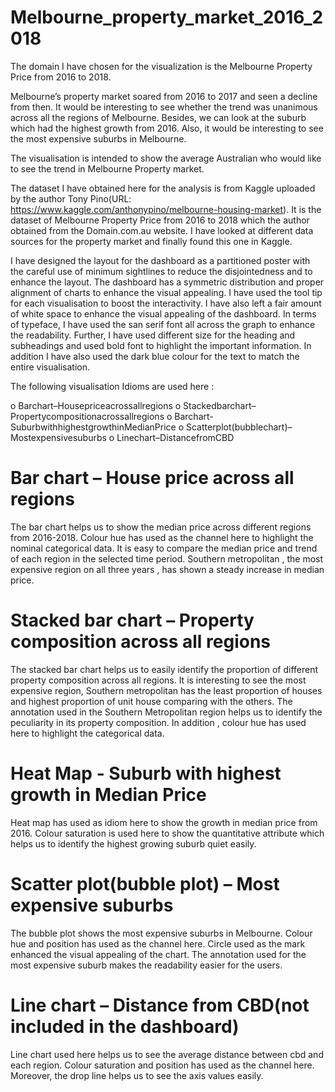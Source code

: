 # Melbourne_property_market_2016_2018

The domain I have chosen for the  visualization is the Melbourne Property Price from 2016 to 2018.

Melbourne’s property market soared from 2016 to 2017 and seen a decline from then. It would be interesting to see whether the trend was unanimous across all the regions of Melbourne. Besides, we can look at the suburb which had the highest growth from 2016. Also, it would be interesting to see the most expensive suburbs in Melbourne.  

The visualisation is intended to show the average Australian who would like to see the trend in Melbourne Property market.  

The dataset  I have obtained here for the analysis is from Kaggle uploaded by the author Tony Pino(URL: https://www.kaggle.com/anthonypino/melbourne-housing-market). It is the dataset of Melbourne Property Price from 2016 to 2018 which the author obtained from the Domain.com.au website. I have looked at different data sources for the property market and finally found this one  in Kaggle.

I have designed the layout for the dashboard as a partitioned poster with the careful use of minimum sightlines to reduce the disjointedness and to enhance the layout. The dashboard has a symmetric distribution and proper alignment of charts to enhance the visual appealing. I have used the tool tip for each visualisation to boost the interactivity. I have also left a fair amount of white space to enhance the visual appealing of the dashboard.
In terms of typeface, I have used the san serif font all across the graph to enhance the readability. Further, I have used different size for the heading and subheadings and used bold font to highlight the important information. In addition I have also used the dark blue colour for the text to match the entire visualisation.

The following visualisation Idioms are used here :

o Barchart–Housepriceacrossallregions
o Stackedbarchart–Propertycompositionacrossallregions o Barchart-SuburbwithhighestgrowthinMedianPrice
o Scatterplot(bubblechart)–Mostexpensivesuburbs
o Linechart–DistancefromCBD

# Bar chart – House price across all regions
The bar chart helps us to show the median price across different regions from 2016-2018. Colour hue has used as the channel here to highlight the nominal categorical data. It is easy to compare the median price and trend of each region in the selected time period. Southern metropolitan , the most expensive region on all three years , has shown a steady increase in median price.

# Stacked bar chart – Property composition across all regions
The stacked bar chart helps us to easily identify the proportion of different property composition across all regions. It is interesting to see the most expensive region, Southern metropolitan has the least proportion of houses and highest proportion of unit house comparing with the others. The annotation used in the Southern Metropolitan region helps us to identify the peculiarity in its property composition. In addition , colour hue has used here to highlight the categorical data.

# Heat Map - Suburb with highest growth in Median Price
Heat map has used as idiom here to show the growth in median price from 2016.
Colour saturation is used here to show the quantitative attribute which helps us to identify the highest growing suburb quiet easily.

# Scatter plot(bubble plot) – Most expensive suburbs
The bubble plot shows the most expensive suburbs in Melbourne. Colour hue and position has used as the channel here. Circle used as the mark enhanced the visual appealing of the chart. The annotation used for the most expensive suburb makes the readability easier for the users.

# Line chart – Distance from CBD(not included in the dashboard)
Line chart used here helps us to see the average distance between cbd and each region. Colour saturation and position has used as the channel here. Moreover, the drop line helps us to see the axis values easily.

